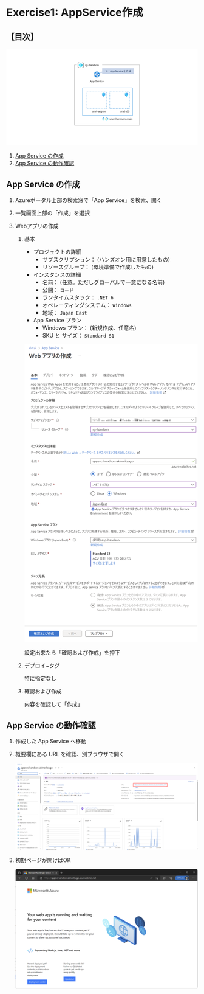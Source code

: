 # Exercise1: AppService作成

## 【目次】

![](images/ex01-0000-appsvc.png)


1. [App Service の作成](#app-service-の作成)
1. [App Service の動作確認](#app-service-の動作確認)


## App Service の作成

1. Azureポータル上部の検索窓で「App Service」を検索、開く

1. 一覧画面上部の「作成」を選択

1. Webアプリの作成

    1. 基本

        * プロジェクトの詳細
            * サブスクリプション： (ハンズオン用に用意したもの)
            * リソースグループ： (環境準備で作成したもの)
        * インスタンスの詳細
            * 名前： (任意。ただしグローバルで一意になる名前)
            * 公開： `コード`
            * ランタイムスタック： `.NET 6`
            * オペレーティングシステム： `Windows`
            * 地域： `Japan East`
        * App Service プラン
            * Windows プラン： (新規作成、任意名)
            * SKU と サイズ： `Standard S1`

        ![](images/ex01-0101-appsvc.png)

        設定出来たら「確認および作成」を押下

    1. デプロイ~タグ

        特に指定なし

    1. 確認および作成

        内容を確認して「作成」

## App Service の動作確認

1. 作成した App Service へ移動

1. 概要欄にある URL を確認、別ブラウザで開く

    ![](images/ex01-0102-appsvc.png)

1. 初期ページが開けばOK

    ![](images/ex01-0103-appsvc.png)

